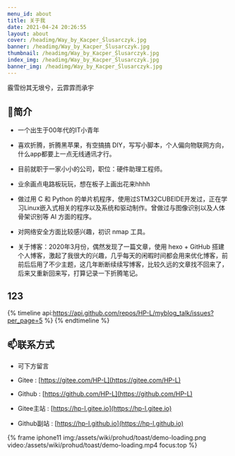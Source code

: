 ```yaml
---
menu_id: about
title: 关于我
date: 2021-04-24 20:26:55
layout: about
cover: /headimg/Way_by_Kacper_Ślusarczyk.jpg
banner: /headimg/Way_by_Kacper_Ślusarczyk.jpg
thumbnail: /headimg/Way_by_Kacper_Ślusarczyk.jpg
index_img: /headimg/Way_by_Kacper_Ślusarczyk.jpg
banner_img: /headimg/Way_by_Kacper_Ślusarczyk.jpg
---
```


霰雪纷其无垠兮，云霏霏而承宇

## 📃简介

* 一个出生于00年代的IT小青年

* 喜欢折腾，折腾黑苹果，有空搞搞 DIY，写写小脚本，个人偏向物联网方向，什么app都要上一点无线通讯才行。

* 目前就职于一家小小的公司，职位：硬件助理工程师。

* 业余画点电路板玩玩，想在板子上画出花来hhhh

* 做过用 C 和 Python 的单片机程序，使用过STM32CUBEIDE开发过，正在学习Linux嵌入式相关的程序以及系统和驱动制作。曾做过与图像识别以及人体骨架识别等 AI 方面的程序。

* 对网络安全方面比较感兴趣，初识 nmap 工具。

* 关于博客：2020年3月份，偶然发现了一篇文章，使用 hexo + GitHub 搭建个人博客，激起了我很大的兴趣，几乎每天的闲暇时间都会用来优化博客，前前后后用了不少主题，这几年断断续续写博客，比较久远的文章找不回来了，后来又重新回来写，打算记录一下折腾笔记。

## 123

{% timeline api:https://api.github.com/repos/HP-L/myblog_talk/issues?per_page=5 %}
{% endtimeline %}


## 📫联系方式

* 可下方留言

* Gitee : [https://gitee.com/HP-L](https://gitee.com/HP-L)

* Github : [https://github.com/HP-L](https://github.com/HP-L)

* Gitee主站 : [https://hp-l.gitee.io](https://hp-l.gitee.io)

* Github副站 : [https://hp-l.github.io](https://hp-l.github.io)

{% frame iphone11 img:/assets/wiki/prohud/toast/demo-loading.png video:/assets/wiki/prohud/toast/demo-loading.mp4 focus:top %}
